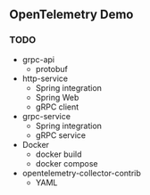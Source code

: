 OpenTelemetry Demo
---

### TODO
* grpc-api
  * protobuf
* http-service
  * Spring integration
  * Spring Web
  * gRPC client
* grpc-service
  * Spring integration
  * gRPC service
* Docker
  * docker build
  * docker compose
* opentelemetry-collector-contrib
  * YAML